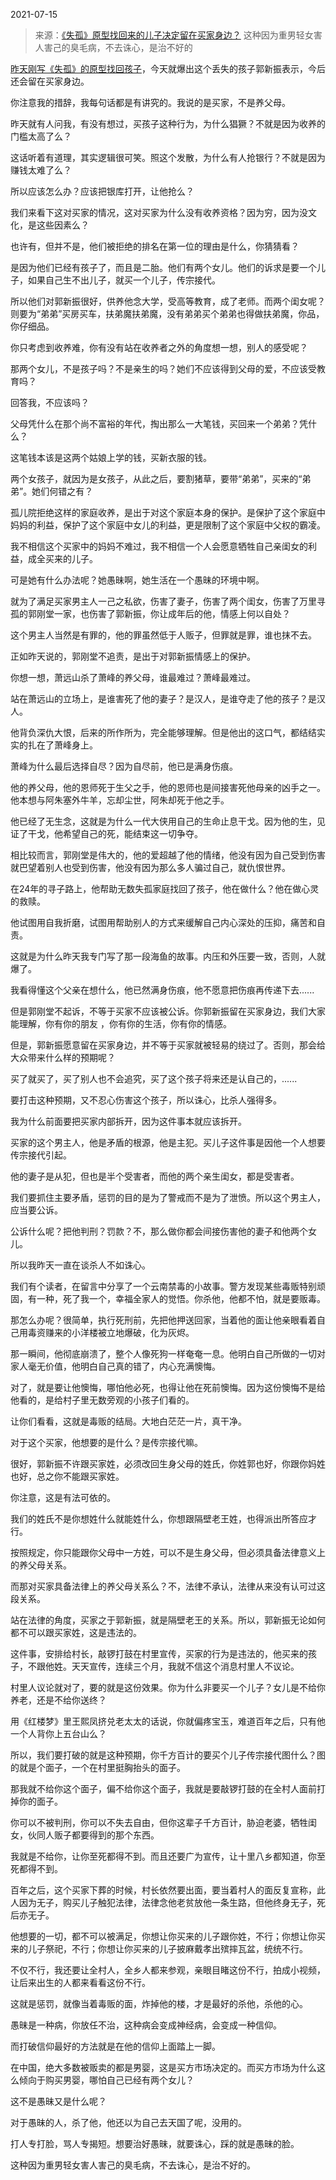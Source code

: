 2021-07-15

> 来源：[《失孤》原型找回来的儿子决定留在买家身边？](http://mp.weixin.qq.com/s?__biz=MzU0MjYwNDU2Mw==&mid=2247500008&idx=2&sn=46318529c712b487e27d5ea487dd9f61&chksm=fb1aac94cc6d25822440768328a30d8123360f1d6860cebac4fb183c0949ddc9784dabb1bf9d&scene=27#wechat_redirect)
> 这种因为重男轻女害人害己的臭毛病，不去诛心，是治不好的

[昨天刚写《失孤》的原型找回孩子](https://mp.weixin.qq.com/s?__biz=MzU0MjYwNDU2Mw==&mid=2247499980&idx=2&sn=948f7b8f52ad7040a6937548b4e64ce8&chksm=fb1aacb0cc6d25a6d3dfd9ce5031d9c075e655f41e9f26470d5039980b5a6e46a6f0d51ce03f&token=284836838&lang=zh_CN&scene=21#wechat_redirect)，今天就爆出这个丢失的孩子郭新振表示，今后还会留在买家身边。

  

你注意我的措辞，我每句话都是有讲究的。我说的是买家，不是养父母。  

  

昨天就有人问我，有没有想过，买孩子这种行为，为什么猖獗？不就是因为收养的门槛太高了么？  

  

这话听着有道理，其实逻辑很可笑。照这个发散，为什么有人抢银行？不就是因为赚钱太难了么？  

  

所以应该怎么办？应该把银库打开，让他抢么？  

  

我们来看下这对买家的情况，这对买家为什么没有收养资格？因为穷，因为没文化，是这些因素么？  

  

也许有，但并不是，他们被拒绝的排名在第一位的理由是什么，你猜猜看？  

  

是因为他们已经有孩子了，而且是二胎。他们有两个女儿。他们的诉求是要一个儿子，如果自己生不出儿子，就买一个儿子，传宗接代。

  

所以他们对郭新振很好，供养他念大学，受高等教育，成了老师。而两个闺女呢？则要为“弟弟”买房买车，扶弟魔扶弟魔，没有弟弟买个弟弟也得做扶弟魔，你品，你仔细品。

  

你只考虑到收养难，你有没有站在收养者之外的角度想一想，别人的感受呢？

  

那两个女儿，不是孩子吗？不是亲生的吗？她们不应该得到父母的爱，不应该受教育吗？  

  

回答我，不应该吗？  

  

父母凭什么在那个尚不富裕的年代，掏出那么一大笔钱，买回来一个弟弟？凭什么？

  

这笔钱本该是这两个姑娘上学的钱，买新衣服的钱。

  

两个女孩子，就因为是女孩子，从此之后，要割猪草，要带“弟弟”，买来的“弟弟”。她们何错之有？  

  

孤儿院拒绝这样的家庭收养，是出于对这个家庭本身的保护。是保护了这个家庭中妈妈的利益，保护了这个家庭中女儿的利益，更是限制了这个家庭中父权的霸凌。  

  

我不相信这个买家中的妈妈不难过，我不相信一个人会愿意牺牲自己亲闺女的利益，成全买来的儿子。  

  

可是她有什么办法呢？她愚昧啊，她生活在一个愚昧的环境中啊。  

  

就为了满足买家男主人一己之私欲，伤害了妻子，伤害了两个闺女，伤害了万里寻孤的郭刚堂一家，也伤害了郭新振，你让成年后的他，情感上何以自处？

  

这个男主人当然是有罪的，他的罪虽然低于人贩子，但罪就是罪，谁也抹不去。  

  

正如昨天说的，郭刚堂不追责，是出于对郭新振情感上的保护。

  

你想一想，萧远山杀了萧峰的养父母，谁最难过？萧峰最难过。

  

站在萧远山的立场上，是谁害死了他的妻子？是汉人，是谁夺走了他的孩子？是汉人。  

  

他背负深仇大恨，后来的所作所为，完全能够理解。但是他出的这口气，都结结实实的扎在了萧峰身上。

  

萧峰为什么最后选择自尽？因为自尽前，他已是满身伤痕。

  

他的养父母，他的恩师死于生父之手，他的恩师也是间接害死他母亲的凶手之一。他本想与阿朱塞外牛羊，忘却尘世，阿朱却死于他之手。  

  

他已经了无生念，这就是为什么一代大侠用自己的生命止息干戈。因为他的生，见证了干戈，他希望自己的死，能结束这一切争夺。  

  

相比较而言，郭刚堂是伟大的，他的爱超越了他的情绪，他没有因为自己受到伤害就巴望着别人也受到伤害，他没有因为那么多人骗过自己，就仇恨世界。

  

在24年的寻子路上，他帮助无数失孤家庭找回了孩子，他在做什么？他在做心灵的救赎。

  

他试图用自我折磨，试图用帮助别人的方式来缓解自己内心深处的压抑，痛苦和自责。

  

这就是为什么昨天我专门写了那一段海鱼的故事。内压和外压要一致，否则，人就爆了。  

  

我看得懂这个父亲在想什么，他已然满身伤痕，他不愿意把伤痕再传递下去......  

  

但是郭刚堂不起诉，不等于买家不应该被公诉。你郭新振留在买家身边，我们大家能理解，你有你的朋友 ，你有你的生活，你有你的情感。

  

但是，郭新振愿意留在买家身边，并不等于买家就被轻易的绕过了。否则，那会给大众带来什么样的预期呢？

  

买了就买了，买了别人也不会追究，买了这个孩子将来还是认自己的，......  

  

要打击这种预期，又不忍心伤害这个孩子，所以诛心，比杀人强得多。

  

我为什么前面要把买家内部拆开，因为这件事本就应该拆开。

  

买家的这个男主人，他是矛盾的根源，他是主犯。买儿子这件事是因他一个人想要传宗接代引起。  

  

他的妻子是从犯，但也是半个受害者，而他的两个亲生闺女，都是受害者。

  

我们要抓住主要矛盾，惩罚的目的是为了警戒而不是为了泄愤。所以这个男主人，应当要公诉。  

  

公诉什么呢？把他判刑？罚款？不，那么做你都会间接伤害他的妻子和他两个女儿。  

  

所以我昨天一直在谈杀人不如诛心。  

  

我们有个读者，在留言中分享了一个云南禁毒的小故事。警方发现某些毒贩特别顽固，有一种，死了我一个，幸福全家人的觉悟。你杀他，他都不怕，就是要贩毒。

  

那怎么办呢？很简单，执行死刑前，先把他押送回家，当着他的面让他亲眼看着自己用毒资赚来的小洋楼被立地爆破，化为灰烬。

  

那一瞬间，他彻底崩溃了，整个人像死狗一样奄奄一息。他明白自己所做的一切对家人毫无价值，他明白自己真的错了，内心充满懊悔。  

  

对了，就是要让他懊悔，哪怕他必死，也得让他在死前懊悔。因为这份懊悔不是给他看的，是给村子里无数旁观的小孩子们看的。

  

让你们看看，这就是毒贩的结局。大地白茫茫一片，真干净。  

  

对于这个买家，他想要的是什么？是传宗接代嘛。  

  

很好，郭新振不许跟买家姓，必须改回生身父母的姓氏，你姓郭也好，你跟你妈姓也好，总之你不能跟买家姓。

  

你注意，这是有法可依的。

  

我们的姓氏不是你想姓什么就能姓什么，你想跟隔壁老王姓，也得派出所答应才行。  

  

按照规定，你只能跟你父母中一方姓，可以不是生身父母，但必须具备法律意义上的养父母关系。

  

而那对买家具备法律上的养父母关系么？不，法律不承认，法律从来没有认可过这段关系。

  

站在法律的角度，买家之于郭新振，就是隔壁老王的关系。所以，郭新振无论如何都不可以跟买家姓，这是违法的。

  

这件事，安排给村长，敲锣打鼓在村里宣传，买家的行为是违法的，他买来的孩子，不跟他姓。天天宣传，连续三个月，我就不信这个消息村里人不议论。

  

村里人议论就对了，要的就是这份效果。你为什么非要买一个儿子？女儿是不给你养老，还是不给你送终？

  

用《红楼梦》里王熙凤挤兑老太太的话说，你就偏疼宝玉，难道百年之后，只有他一个人背你上五台山么？

  

所以，我们要打破的就是这种预期，你千方百计的要买个儿子传宗接代图什么？图的就是个面子，一个在村里挺胸抬头的面子。

  

那我就不给你这个面子，偏不给你这个面子，我就是要敲锣打鼓的在全村人面前打掉你的面子。

  

你可以不被判刑，你可以不失去自由，但你这辈子千方百计，胁迫老婆，牺牲闺女，伙同人贩子都要得到的那个东西。

  

我就是不给你，让你至死都得不到。而且还要广为宣传，让十里八乡都知道，你至死都得不到。

  

百年之后，这个买家下葬的时候，村长依然要出面，要当着村人的面反复宣称，此人因为无子，购买儿子触犯法律，法律念他老贫放他一条生路，但他终身无子，死后亦无子。  

  

他想要的一切，都不可以被满足，你想让你买来的儿子跟你姓，不行；你想让你买来的儿子祭祀，不行；你想让你买来的儿子披麻戴孝出殡摔瓦盆，统统不行。

  

不仅不行，我还要让全村人，全乡人都来参观，亲眼目睹这份不行，拍成小视频，让后来出生的人都来看看这份不行。

  

这就是惩罚，就像当着毒贩的面，炸掉他的楼，才是最好的杀他，杀他的心。

  

愚昧是一种病，你放任不治，这种病会变成神经病，会变成一种信仰。  

  

而打破信仰最好的方法就是在他的信仰上面踏上一脚。

  

在中国，绝大多数被贩卖的都是男婴，这是买方市场决定的。而买方市场为什么这么倾向于购买男婴，哪怕自己已经有两个女儿？  

  

这不是愚昧又是什么呢？  

  

对于愚昧的人，杀了他，他还以为自己去天国了呢，没用的。  

  

打人专打脸，骂人专揭短。想要治好愚昧，就要诛心，踩的就是愚昧的脸。

  

这种因为重男轻女害人害己的臭毛病，不去诛心，是治不好的。

